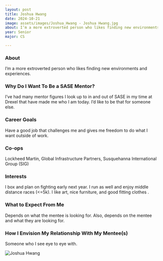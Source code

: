 ```yaml
---
layout: post
title: Joshua Hwang 
date: 2024-10-21
image: assets/images/Joshua_Hwang - Joshua Hwang.jpg
about: I’m a more extroverted person who likes finding new environments and experiences. 
year: Senior
major: CS

---
```


### About

I’m a more extroverted person who likes finding new environments and experiences. 

### Why Do I Want To Be a SASE Mentor?

I’ve had many mentor figures I look up to in and out of SASE in my time at Drexel that have made me who I am today. I’d like to be that for someone else.

### Career Goals

Have a good job that challenges me and gives me freedom to do what I want outside of work.

### Co-ops

Lockheed Martin, Global Infrastructure Partners, Susquehanna International Group (SIG)

### Interests

I box and plan on fighting early next year. I run as well and enjoy middle distance races (<=5k). I like art, nice furniture, and good fitting clothes .

### What to Expect From Me

Depends on what the mentee is looking for. Also, depends on the mentee and what they are looking for.

### How I Envision My Relationship With My Mentee(s) 

Someone who I see eye to eye with.

<div class="text-center my-5">
    <img src="https://sase-drexel.github.io/mentorship-2024/assets/images/Joshua_Hwang - Joshua Hwang.jpg" alt="Joshua Hwang" class="rounded post-img" />
</div>
